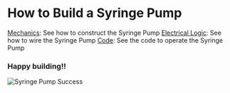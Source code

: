 # How to Build a Syringe Pump

[Mechanics](/Syringe-Pump/mechanics): See how to construct the Syringe Pump
[Electrical Logic](/Syringe-Pump/electrical): See how to wire the Syringe Pump
[Code](/Syringe-Pump/code): See the code to operate the Syringe Pump


### Happy building!!
![Syringe Pump Success](/Syringe-Pump/Assets/IMG_3467.jpg)
